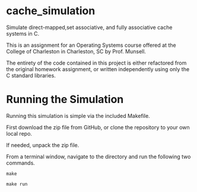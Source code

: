 # cache_simulation
Simulate direct-mapped,set associative, and fully associative cache systems in C.

This is an assignment for an Operating Systems course offered at the College of Charleston in Charleston, SC by Prof. Munsell.

The entirety of the code contained in this project is either refactored from the original homework assignment, or written independently using only the C standard libraries.

# Running the Simulation
Running this simulation is simple via the included Makefile.

First download the zip file from GitHub, or clone the repository to your own local repo.

If needed, unpack the zip file.

From a terminal window, navigate to the directory and run the following two commands.

`make`

`make run`
